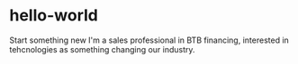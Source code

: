 # hello-world
Start something new
I'm a sales professional in BTB financing, interested in tehcnologies as something changing our industry.
